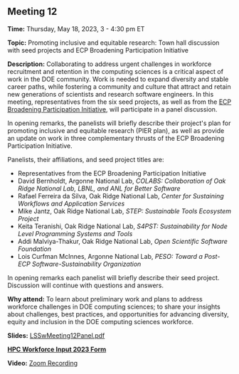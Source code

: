 ## Meeting 12

**Time:** Thursday, May 18, 2023, 3 - 4:30 pm ET

**Topic:** Promoting inclusive and equitable research: Town hall discussion with seed projects and ECP Broadening Participation Initiative

**Description:** Collaborating to address urgent challenges in workforce recruitment and retention in the computing sciences is a critical aspect of work in the DOE community.  Work is needed to expand diversity and stable career paths, while fostering a community and culture that attract and retain new generations of scientists and research software engineers.  In this meeting, representatives from the six seed projects, as well as from the [ECP Broadening Participation Initiative](https://www.exascaleproject.org/hpc-workforce/), will participate in a panel discussion.

In opening remarks, the panelists will briefly describe their project's plan for promoting inclusive and equitable research (PIER plan), as well as provide an update on work in three complementary thrusts of the ECP Broadening Participation Initiative.


Panelists, their affiliations, and seed project titles are:

- Representatives from the ECP Broadening Participation Initiative
- David Bernholdt, Argonne National Lab, _COLABS: Collaboration of Oak Ridge National Lab, LBNL, and ANL for Better Software_
- Rafael Ferreira da Silva, Oak Ridge National Lab, _Center for Sustaining Workflows and Application Services_
- Mike Jantz, Oak Ridge National Lab, _STEP: Sustainable Tools Ecosystem Project_
- Keita Teranishi, Oak Ridge National Lab, _S4PST: Sustainability for Node Level Programming Systems and Tools_
- Addi Malviya-Thakur, Oak Ridge National Lab, _Open Scientific Software Foundation_
- Lois Curfman McInnes, Argonne National Lab, _PESO: Toward a Post-ECP Software-Sustainability Organization_

In opening remarks each panelist will briefly describe their seed project.  Discussion will continue with questions and answers.

**Why attend:** To learn about preliminary work and plans to address workforce challenges in DOE computing sciences; to share your insights about challenges, best practices, and opportunities for advancing diversity, equity and inclusion in the DOE computing sciences workforce.

**Slides:** [LSSwMeeting12Panel.pdf](../files/LSSwMeeting12Panel.pdf)

[**HPC Workforce Input 2023 Form**](https://bit.ly/hpc-workforce-input2023)

**Video:** [Zoom Recording](https://exascaleproject.zoomgov.com/rec/share/ncgMkrVEmKbKNisS--aLECslXX2fyszpzEdr8bvmB5EKMrvaC196uTsa0y5AvOKW.5YBlHuA40e4E2P0q)
